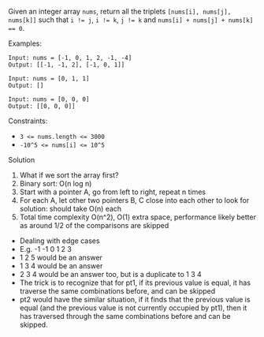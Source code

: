 Given an integer array `nums`, return all the triplets `[nums[i], nums[j], nums[k]]` such that `i != j`, `i != k`, `j != k` and `nums[i] + nums[j] + nums[k] == 0`.

Examples:
```
Input: nums = [-1, 0, 1, 2, -1, -4]
Output: [[-1, -1, 2], [-1, 0, 1]]

Input: nums = [0, 1, 1]
Output: []

Input: nums = [0, 0, 0]
Output: [[0, 0, 0]]
```

Constraints:
* `3 <= nums.length <= 3000`
* `-10^5 <= nums[i] <= 10^5`

Solution
1. What if we sort the array first?
2. Binary sort: O(n log n)
3. Start with a pointer A, go from left to right, repeat n times
4. For each A, let other two pointers B, C close into each other to look for solution: should take O(n) each
5. Total time complexity O(n^2), O(1) extra space, performance likely better as around 1/2 of the comparisons are skipped

* Dealing with edge cases
* E.g. -1 -1 0 1 2 3
* 1 2 5 would be an answer
* 1 3 4 would be an answer
* 2 3 4 would be an answer too, but is a duplicate to 1 3 4
* The trick is to recognize that for pt1, if its previous value is equal, it has traverse the same combinations before, and can be skipped
* pt2 would have the similar situation, if it finds that the previous value is equal (and the previous value is not currently occupied by pt1), then it has traversed through the same combinations before and can be skipped.

